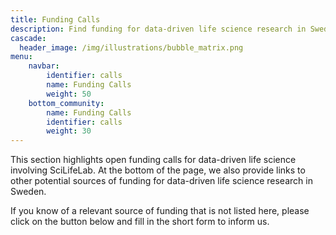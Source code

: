 ```yaml
---
title: Funding Calls
description: Find funding for data-driven life science research in Sweden.
cascade:
  header_image: /img/illustrations/bubble_matrix.png
menu:
    navbar:
        identifier: calls
        name: Funding Calls
        weight: 50
    bottom_community:
        name: Funding Calls
        identifier: calls
        weight: 30
---
```


This section highlights open funding calls for data-driven life science involving SciLifeLab. At the bottom of the page, we also provide links to other potential sources of funding for data-driven life science research in Sweden. 

If you know of a relevant source of funding that is not listed here, please click on the button below and fill in the short form to inform us.
